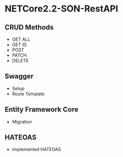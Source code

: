 ﻿# NETCore2.2-SON-RestAPI


## CRUD Methods 
- GET ALL
- GET ID
- POST
- PATCH
- DELETE

## Swagger
 - Setup
 - Route Template

## Entity Framework Core
 - Migration

## HATEOAS
 - Implemented HATEOAS
